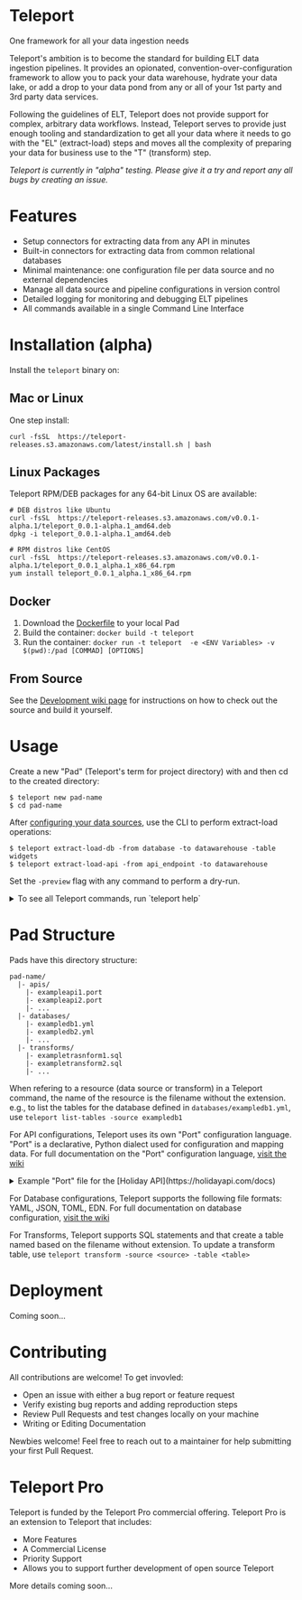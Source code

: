 # Teleport

One framework for all your data ingestion needs

Teleport's ambition is to become the standard for building ELT data ingestion pipelines. It provides an opionated, convention-over-configuration framework to allow you to pack your data warehouse, hydrate your data lake, or add a drop to your data pond from any or all of your 1st party and 3rd party data services.

Following the guidelines of ELT, Teleport does not provide support for complex, arbitrary data workflows. Instead, Teleport serves to provide just enough tooling and standardization to get all your data where it needs to go with the "EL" (extract-load) steps and moves all the complexity of preparing your data for business use to the "T" (transform) step.

*Teleport is currently in "alpha" testing. Please give it a try and report any all bugs by creating an issue.*

# Features

* Setup connectors for extracting data from any API in minutes
* Built-in connectors for extracting data from common relational databases
* Minimal maintenance: one configuration file per data source and no external dependencies
* Manage all data source and pipeline configurations in version control
* Detailed logging for monitoring and debugging ELT pipelines
* All commands available in a single Command Line Interface

# Installation (alpha)

Install the `teleport` binary on:

## Mac or Linux

One step install:

```
curl -fsSL  https://teleport-releases.s3.amazonaws.com/latest/install.sh | bash
```

## Linux Packages

Teleport RPM/DEB packages for any 64-bit Linux OS are available:

```
# DEB distros like Ubuntu
curl -fsSL  https://teleport-releases.s3.amazonaws.com/v0.0.1-alpha.1/teleport_0.0.1-alpha.1_amd64.deb
dpkg -i teleport_0.0.1-alpha.1_amd64.deb

# RPM distros like CentOS
curl -fsSL  https://teleport-releases.s3.amazonaws.com/v0.0.1-alpha.1/teleport_0.0.1_alpha.1_x86_64.rpm
yum install teleport_0.0.1_alpha.1_x86_64.rpm
```

## Docker

1. Download the [Dockerfile]( https://teleport-releases.s3.amazonaws.com/v0.0.1-alpha.1/Dockerfile) to your local Pad
2. Build the container: `docker build -t teleport`
3. Run the container: `docker run -t teleport  -e <ENV Variables> -v $(pwd):/pad [COMMAD] [OPTIONS]`

## From Source

See the [Development wiki page](https://github.com/hundredwatt/teleport/wiki/Development) for instructions on how to check out the source and build it yourself.

# Usage

Create a new "Pad" (Teleport's term for project directory) with and then cd to the created directory:

    $ teleport new pad-name
    $ cd pad-name

After [configuring your data sources](#pad-structure), use the CLI to perform extract-load operations:

    $ teleport extract-load-db -from database -to datawarehouse -table widgets
    $ teleport extract-load-api -from api_endpoint -to datawarehouse

Set the `-preview` flag with any command to perform a dry-run.

<details><summary>To see all Teleport commands, run `teleport help`</summary>

    $ teleport help
    Commands:
      new <path/to/pad>	generate a new pad folder at the given path
      help			show this message
      version		print version information

      extract-db		export data from a database table to CSV. Required options: -from, -table
      extract-api		export data from an API endpoint to CSV. Required options: -from

      extract-load-db		extract data from a table in one database to another database. Required options: -from, -to, -table
      extract-load-api		extract data from an API endpoint to a database. Required options: -from, -to

      transform		(re-)generate a materialized table form a sql statement. Required options: -source, -table

      about-db		show connection information for a database. Required options: -source
      db-terminal		start a terminal for interacting with a database. Required options: -source
      list-tables		list the tables in a database. Required options: -source
      drop-table		drop a table. Required options: -source, -table
      describe-table	print the schema for a table. Required options: -source, -table

    Options:
      -source, -s [source]	data source name
      -from [source]	data source to extract data from
      -to [source]		data source to load data into
      -table, -t [table]	name of table in the database data source
      -preview, -p		preview command as a dry-run without making any changes
      -debug, -d		enable debug log output
</details>

# Pad Structure

Pads have this directory structure:
    
    pad-name/
      |- apis/
        |- exampleapi1.port
        |- exampleapi2.port
        |- ...
      |- databases/
        |- exampledb1.yml
        |- exampledb2.yml
        |- ...
      |- transforms/
        |- exampletrasnform1.sql
        |- exampletransform2.sql
        |- ...

When refering to a resource (data source or transform) in a Teleport command, the name of the resource is the filename without the extension. e.g., to list the tables for the database defined in `databases/exampledb1.yml`, use `teleport list-tables -source exampledb1`

For API configurations, Teleport uses its own "Port" configuration language. "Port" is a declarative, Python dialect
used for configuration and mapping data. For full documentation on the "Port" configuration language, [visit the wiki](https://github.com/hundredwatt/teleport/wiki/API-Configuration)

<details><summary>Example "Port" file for the [Holiday API](https://holidayapi.com/docs)</summary>

```python
Get("https://holidayapi.com/v1/holidays?key=$HOLIDAY_API_KEY&country=US&year=2019")
ResponseType("json")
LoadStrategy(Full)

TableDefinition({
  "uuid": "VARCHAR(255)",
  "name": "VARCHAR(255)",
  "date": "DATE",
  "observed": "DATE",
  "public": "BOOLEAN",
})

def Paginate(previous_response):
  return None

def Transform(response):
  holidays = []
  for holiday in response['holidays']:
    holidays.append({
      "uuid": holiday['uuid'],
      "name": holiday['name'],
      "date": holiday['date'],
      "observed": holiday['observed'],
      "public": holiday['public'],
    })
  return holidays
```
</details>


For Database configurations, Teleport supports the following file formats: YAML, JSON, TOML, EDN. For full documentation on database configuration, [visit the wiki](https://github.com/hundredwatt/teleport/wiki/Database-Configuration)

For Transforms, Teleport supports SQL statements and that create a table named based on the filename without extension. To update a transform table, use `teleport transform -source <source> -table <table>`

# Deployment

Coming soon...

# Contributing

All contributions are welcome! To get invovled:

* Open an issue with either a bug report or feature request
* Verify existing bug reports and adding reproduction steps
* Review Pull Requests and test changes locally on your machine
* Writing or Editing Documentation

Newbies welcome! Feel free to reach out to a maintainer for help submitting your first Pull Request.

# Teleport Pro

Teleport is funded by the Teleport Pro commercial offering. Teleport Pro is an extension to Teleport that includes:

* More Features
* A Commercial License
* Priority Support
* Allows you to support further development of open source Teleport

More details coming soon...
